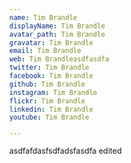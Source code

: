 ```yaml
---
name: Tim Brandle
displayName: Tim Brandle
avatar_path: Tim Brandle
gravatar: Tim Brandle
email: Tim Brandle
web: Tim Brandleasdfasdfa
twitter: Tim Brandle
facebook: Tim Brandle
github: Tim Brandle
instagram: Tim Brandle
flickr: Tim Brandle
linkedin: Tim Brandle
youtube: Tim Brandle

---
```


<p>asdfafdasfsdfadsfasdfa edited</p>


